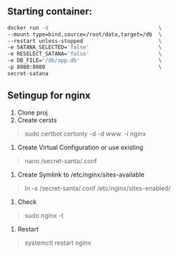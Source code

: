 ## Starting container:

```sh
docker run -d                                   \
--mount type=bind,source=/root/data,target=/db  \
--restart unless-stopped                        \
-e SATANA_SELECTED='false'                      \
-e RESELECT_SATANA='false'                      \
-e DB_FILE='/db/app.db'                         \
-p 8080:8080                                    \
secret-satana
```


## Setingup for nginx
1. Clone proj
1. Create cersts

> sudo certbot certonly -d <domain> -d www.<domain> -i nginx

1. Create Virtual Configuration or use existing

> nano /secret-santa/<domain>.conf

1. Create Symlink to /etc/nginx/sites-available

> ln -s /secret-santa/<domain>.conf /etc/nginx/sites-enabled/

1. Check 

> sudo nginx -t

1. Restart 

> systemctl restart nginx